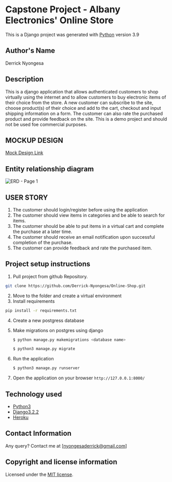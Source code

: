 # Capstone Project - Albany Electronics' Online Store

This is a Django project was generated with [Python](https://www.python.org/) version 3.9


## Author's Name
Derrick Nyongesa


## Description
This is a django application that allows authenticated customers to shop virtually using the internet and to allow customers to buy electronic items of their choice from the store. A new customer can subscribe to the site, choose product(s) of their choice and add to the cart, checkout and input shipping information on a form. The customer can also rate the purchased product and provide feedback on the site. This is a demo project and should not be used foe commercial purposes.


## MOCKUP DESIGN
[Mock Design Link](https://www.figma.com/proto/lGlq12IZ9UtdVCikZV0D6F/Capstone-Project?node-id=1%3A3&scaling=min-zoom&page-id=0%3A1)


## Entity relationship diagram 
![ERD - Page 1](https://user-images.githubusercontent.com/78686755/121508554-6511d900-c9ee-11eb-859b-72cb79c20547.png)


## USER STORY
1. The customer should login/register before using the application
2. The customer should view items in categories and be able to search for items.
3. The customer should be able to put items in a virtual cart and complete the purchase at a later time.
4. The customer should receive an email notification upon successful completion of the purchase.
5. The customer can provide feedback and rate the purchased item.



## Project setup instructions
1. Pull project from github Repository.

```bash
git clone https://github.com/Derrick-Nyongesa/Online-Shop.git
``` 
2. Move to the folder and create a virtual environment
3. Install requirements
  ```bash
  pip install -r requirements.txt
  ```
4. Create a new postgress database

5. Make migrations on postgres using django
    ```bash
    $ python manage.py makemigrations <database name>
    ```
    ```bash
    $ python3 manage.py migrate
    ```
6. Run the application
    ```bash
    $ python3 manage.py runserver
    ``` 
5. Open the application on your browser `http://127.0.0.1:8000/`


## Technology used
* [Python3](https://www.python.org/)
* [Django3.2.2](https://docs.djangoproject.com/en/3.2/releases/3.2.2/)
* [Heroku](https://heroku.com)


## Contact Information 
Any query? Contact me at [nyongesaderrick@gmail.com]


## Copyright and license information
Licensed under the [MIT license](LICENSE).